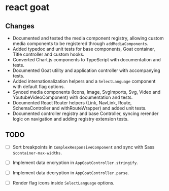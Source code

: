 # react goat

## Changes

- Documented and tested the media component registry, allowing custom media components to be registered through `addMediaComponents`.
- Added typedoc and unit tests for base components, Goat container, Title controller and custom hooks.
- Converted Chart.js components to TypeScript with documentation and tests.
- Documented Goat utility and application controller with accompanying tests.
- Added internationalization helpers and a `SelectLanguage` component with default flag options.
- Synced media components (Icons, Image, SvgImports, Svg, Video and YoutubeVideoComponent) with documentation and tests.
- Documented React Router helpers (Link, NavLink, Route, SchemaController and withRouteWrapper) and added unit tests.
- Documented controller registry and base Controller, syncing rerender logic on navigation and adding registry extension tests.

## TODO

- [ ] Sort breakpoints in `ComplexResponsiveComponent` and sync with Sass `$container-max-widths`.
- [ ] Implement data encryption in `AppGoatController.stringify`.
- [ ] Implement data decryption in `AppGoatController.parse`.
- [ ] Render flag icons inside `SelectLanguage` options.


